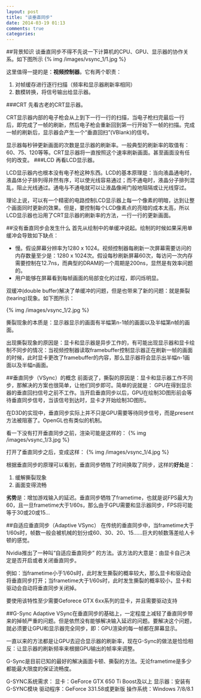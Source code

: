 ```yaml
---
layout: post
title: "谈垂直同步"
date: 2014-03-19 01:13
comments: true
categories: 
---
```


<!-- more -->


##背景知识
谈垂直同步不得不先说一下计算机的CPU、GPU、显示器的协作关系。如下图所示
 {% img /images/vsync_1/1.jpg %}
 
这里值得一提的是：**视频控制器**。它有两个职责：

 1. 对帧缓存进行逐行扫描（频率和显示器刷新率相同）
 2. 数模转换，将信号输出给显示器。



###CRT
先看古老的CRT显示器。

CRT显示器内部的电子枪会从上到下一行一行的扫描，当电子枪扫完最后一行后，即完成了一帧的刷新，然后电子枪会重新回到第一行开始下一帧的扫描。完成一帧的刷新后，显示器会产生一个“垂直回扫”(VBlank)的信号。

显示器每秒钟更新画面的次数是显示器的刷新率。一般典型的刷新率的取值有：60、75、120等等。CRT显示器将一直按照这个速率刷新画面。甚至画面没有任何的改变。
###LCD
再看LCD显示器。

LCD显示器内也根本没有电子枪这种东西。LCD的基本原理是：当向液晶通电时，液晶体分子排列得井然有序，可以使光线容易通过；而不通电时，液晶分子排列混乱，阻止光线通过。通电与不通电就可以让液晶像闸门般地阻隔或让光线穿过。

理论上说，可以有一个精密的电路控制LCD显示器上每一个像素的明暗，达到让整个画面同时更新的效果。但是，要控制每个LCD像素点的亮暗的成本太高，所以LCD显示器也沿用了CRT显示器的刷新率的方法，一行一行的更新画面。

##没有垂直同步会发生什么
首先从绘制中的单缓冲说起。绘制的时候如果采用单缓冲会导致如下缺点：

 - 慢。假设屏幕分辨率为1280 x 1024。视频控制器每刷新一次屏幕需要访问的内存数量至少是：1280 x 1024次。假设每秒刷新屏幕60次，每访问一次内存需要控制在12.7ns，而典型的DRAM的一个周期是200ns，显然是有效率问题的。
 - 用户能够在屏幕看到每帧画面的局部变化的过程，即闪烁明显。

双缓冲(double buffer)解决了单缓冲的问题，但是也带来了新的问题：就是撕裂(tearing)现象。如下图所示：

{% img /images/vsync_1/2.jpg %}
  
撕裂现象的本质是：显示器显示的画面有半幅第n-1帧的画面以及半幅第n帧的画面。

出现撕裂现象的原因是：显卡和显示器是异步工作的，有可能出现显示器和显卡绘制不同步的情况：当视频控制器读取framebuffer控制显示器正在刷新一帧的画面的时候，此时显卡更改了framebuffer的内容，那么显示器将会显示出半幅n-1画面以及半幅n画面。




##垂直同步（VSync）的概念
前面说了，撕裂的原因是：显卡和显示器工作不同步，那解决的方案也很简单，让他们同步即可。简单的说就是：
GPU在得到显示器的垂直回扫信号之前不工作。当开启垂直同步以后，GPU在绘制3D图形前会等待垂直同步信号，当该信号到达时，显卡才开始绘制3D图形。

在D3D的实现中，垂直同步实际上并不只是GPU需要等待同步信号，而是present方法被阻塞了。OpenGL也有类似的机制。

看一下没有打开垂直同步之前，渲染可能是这样的：
{% img /images/vsync_1/3.jpg %} 

打开了垂直同步之后，变成这样：
{% img /images/vsync_1/4.jpg %} 

根据垂直同步的原理可以看到，垂直同步牺牲了时间换取了同步，这样的**好处**是：

 1. 缓解撕裂现象
 2. 画面变得流畅

**劣势**是：增加游戏输入的延迟。垂直同步牺牲了frametime，也就是说FPS最大为60，且一旦frametime大于1/60s，那么由于GPU需要和显示器同步，FPS将可能等于30或20或15…

##自适应垂直同步（Adaptive VSync）
在传统的垂直同步中，当frametime大于1/60s时，帧数一般会被机械的划分成60、30、20、15……巨大的帧数落差给人卡顿的感觉。

Nvidia推出了一种叫“自适应垂直同步” 的方法。该方法的大意是：由显卡自己决定是否开启或者关闭垂直同步。

例如：当frametime小于1/60s时，此时发生撕裂的概率较大，那么显卡和驱动会将垂直同步打开；当frametime大于1/60s时，此时发生撕裂的概率较小，显卡和驱动会自动将垂直同步关闭掉。

要使用该特性至少需要Geforece GTX 6xx系列的显卡，并且需要驱动支持

##G-Sync
Adaptive VSync在垂直同步的基础上，一定程度上减轻了垂直同步带来的掉帧严重的问题。但是依然没有能够解决输入延迟的问题。要解决这个问题，就必须要让GPU和显示器完全同步，即：GPU渲染的每一帧都在屏幕显示。

一直以来的方法都是让GPU去迎合显示器的刷新率，现在G-Sync的做法是恰恰相反：让显示器的刷新频率来根据GPU输出的帧率来调整。

G-Sync是目前已知的最好的解决画面卡顿、撕裂的方法。无论frametime是多少都能最大限度的保证流畅度。

G-SYNC系统需求：
显卡：GeForce GTX 650 Ti Boost及以上
显示器：安装有G-SYNC模块
驱动程序：GeForce 331.58或更新版
操作系统：Windows 7/8/8.1
